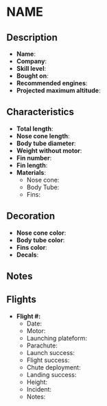 # NAME

## Description

- **Name**: 
- **Company**: 
- **Skill level**: 
- **Bought on**: 
- **Recommended engines**: 
- **Projected maximum altitude**: 

## Characteristics

- **Total length**: 
- **Nose cone length**: 
- **Body tube diameter**: 
- **Weight without motor**: 
- **Fin number**: 
- **Fin length**: 
- **Materials**:
  - Nose cone: 
  - Body Tube: 
  - Fins: 

## Decoration

- **Nose cone color**: 
- **Body tube color**: 
- **Fins color**: 
- **Decals**: 

## Notes

## Flights

- **Flight #:**
  - Date: 
  - Motor: 
  - Launching plateform: 
  - Parachute: 
  - Launch success: 
  - Flight success: 
  - Chute deployment: 
  - Landing success: 
  - Height: 
  - Incident: 
  - Notes: 

